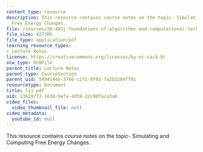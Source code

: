 ```yaml
---
content_type: resource
description: This resource contains course notes on the topic- Simulating and Computing
  Free Energy Changes.
file: /courses/20-482j-foundations-of-algorithms-and-computational-techniques-in-systems-biology-spring-2006/1362077316389efa4d5922c90faca3a6_l11.pdf
file_size: 427366
file_type: application/pdf
learning_resource_types:
- Lecture Notes
license: https://creativecommons.org/licenses/by-nc-sa/4.0/
ocw_type: OCWFile
parent_title: Lecture Notes
parent_type: CourseSection
parent_uid: 549414eb-3766-c2f1-0f01-7a2b3284ff91
resourcetype: Document
title: l11.pdf
uid: 13620773-1638-9efa-4d59-22c90faca3a6
video_files:
  video_thumbnail_file: null
video_metadata:
  youtube_id: null
---
```

This resource contains course notes on the topic- Simulating and Computing Free Energy Changes.